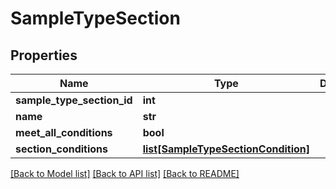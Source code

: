 # SampleTypeSection

## Properties
Name | Type | Description | Notes
------------ | ------------- | ------------- | -------------
**sample_type_section_id** | **int** |  | [optional] 
**name** | **str** |  | [optional] 
**meet_all_conditions** | **bool** |  | [optional] 
**section_conditions** | [**list[SampleTypeSectionCondition]**](SampleTypeSectionCondition.md) |  | [optional] 

[[Back to Model list]](../README.md#documentation-for-models) [[Back to API list]](../README.md#documentation-for-api-endpoints) [[Back to README]](../README.md)


